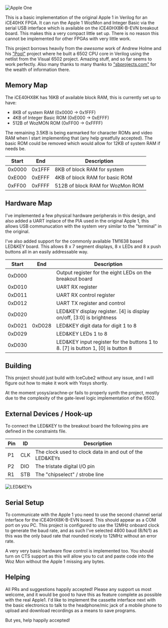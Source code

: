 ![Apple One](https://github.com/alangarf/apple-one/raw/master/media/apple-logo.png)

This is a basic implementation of the original Apple 1 in Verilog for an iCE40HX FPGA. It can run the Apple 1 WozMon and Integer Basic via the serial USB interface which is available on the iCE40HX8K-B-EVN breakout board. This makes this a very compact little set up. There is no reason this cannot be implemented for other FPGAs with very little work.

This project borrows heavily from the *awesome* work of Andrew Holme and his ["Pool"](http://www.aholme.co.uk/6502/Main.htm) project where he built a 6502 CPU core in Verilog using the netlist from the Visual 6502 project. Amazing stuff, and so far seems to work perfectly. Also many thanks to many thanks to ["sbprojects.com"](https://www.sbprojects.com/projects/apple1/index.php) for the wealth of information there.

 ## Memory Map
 
The iCE40HX8K has 16KB of available block RAM, this is currently set up to have:
- 8KB of system RAM (0x0000 -> 0x1FFF)
- 4KB of Integer Basic ROM (0xE000 -> 0xEFFF)
- 512B of WozMON ROM (0xFF00 -> 0xFFFF)

The remaining 3.5KB is being earmarked for character ROMs and video RAM when I start implementing that (any help greatfully accepted). The basic ROM could be removed which would allow for 12KB of system RAM if needs be.

 Start | End | Description
 ----- | --- | -----------
 0x0000 | 0x1FFF | 8KB of block RAM for system
 0xE000 | 0xEFFF | 4KB of block RAM for basic ROM
 0xFF00 | 0xFFFF | 512B of block RAM for WozMon ROM
 
## Hardware Map

I've implemented a few physical hardware peripherals in this design, and also added a UART inplace of the PIA used in the original Apple 1, this allows USB communucation with the system very similar to the "terminal" in the original.

I've also added support for the commonly available TM1638 based LED&KEY board. This allows 8 x 7 segment displays, 8 x LEDs and 8 x push buttons all in an easily addressable way.

 Start | End | Description
 ----- | --- | -----------
 0xD000 | | Output register for the eight LEDs on the breakout board
 0xD010 | | UART RX register
 0xD011 | | UART RX control register
 0xD012 | | UART TX register and control
 0xD020 | | LED&KEY display register. [4] is display on/off, [3:0] is brightness
 0xD021 | 0xD028 | LED&KEY digit data for digit 1 to 8
 0xD029 | | LED&KEY LEDs 1 to 8
 0xD030 | | LED&KEY input register for the buttons 1 to 8. [7] is button 1, [0] is button 8
 
 ## Building
 
 This project should just build with IceCube2 without any issue, and I will figure out how to make it work with Yosys shortly.
 
 At the moment yosys/arachne-pr fails to properly synth the project, mostly due to the complexity of the gate-level logic implementation of the 6502.
 
 ## External Devices / Hook-up
 
 To connect the LED&KEY to the breakout board the following pins are defined in the constraints file.
 
 Pin | ID | Description
 --- | -- | -----------
 P1  | CLK | The clock used to clock data in and out of the LED&KEYs
 P2  | DIO | The tristate digital I/O pin
 R1  | STB | The "chipselect" / strobe line
 
![LED&KEYs](https://github.com/alangarf/apple-one/raw/master/media/ledandkeys_sml.jpg)
 
 ## Serial Setup
 
 To communicate with the Apple 1 you need to use the second channel serial interface for the iCE40HX8K-B-EVN board. This should appear as a COM port on you PC. This project is configured to use the 12MHz onboard clock to generate the baud rate, and as such I've selected 4800 baud (8/N/1) as this was the only baud rate that rounded nicely to 12MHz without an error rate.
 
 A very very basic hardware flow control is implemented too. You should turn on CTS support as this will allow you to cut and paste code into the Woz Mon without the Apple 1 missing any bytes.
 
 ## Helping
 
 All PRs and suggestions happily accepted! Please any support us most welcome, and it would be good to have this as feature complete as possible with the real Apple1. I'd like to implement the cassette interface next with the basic electronics to talk to the headphone/mic jack of a mobile phone to upload and download recordings as a means to save programs.
 
 But yes, help happily accepted!
